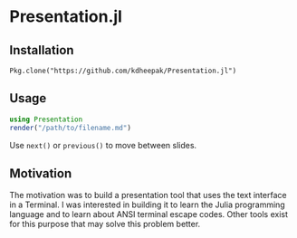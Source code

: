 # Presentation.jl

## Installation

```
Pkg.clone("https://github.com/kdheepak/Presentation.jl")
```

## Usage

```julia
using Presentation
render("/path/to/filename.md")
```

Use `next()` or `previous()` to move between slides.

## Motivation

The motivation was to build a presentation tool that uses the text interface in a Terminal.
I was interested in building it to learn the Julia programming language and to learn about ANSI terminal escape codes.
Other tools exist for this purpose that may solve this problem better.


